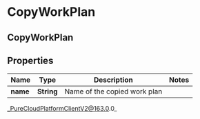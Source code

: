 # CopyWorkPlan

## CopyWorkPlan

## Properties

|Name | Type | Description | Notes|
|------------ | ------------- | ------------- | -------------|
| **name** | **String** | Name of the copied work plan | |



_PureCloudPlatformClientV2@163.0.0_
